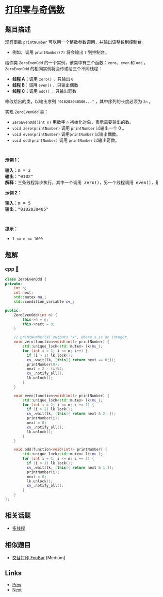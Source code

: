 
# [打印零与奇偶数](https://leetcode-cn.com/problems/print-zero-even-odd)

## 题目描述

<p>现有函数 <code>printNumber</code> 可以用一个整数参数调用，并输出该整数到控制台。</p>

<ul>
	<li>例如，调用 <code>printNumber(7)</code> 将会输出 <code>7</code> 到控制台。</li>
</ul>

<p>给你类 <code>ZeroEvenOdd</code> 的一个实例，该类中有三个函数：<code>zero</code>、<code>even</code> 和 <code>odd</code> 。<code>ZeroEvenOdd</code> 的相同实例将会传递给三个不同线程：</p>

<ul>
	<li><strong>线程 A：</strong>调用 <code>zero()</code> ，只输出 <code>0</code></li>
	<li><strong>线程 B：</strong>调用 <code>even()</code> ，只输出偶数</li>
	<li><strong>线程 C：</strong>调用 <code>odd()</code> ，只输出奇数</li>
</ul>

<p>修改给出的类，以输出序列 <code>"010203040506..."</code> ，其中序列的长度必须为 <code>2n</code> 。</p>

<p>实现 <code>ZeroEvenOdd</code> 类：</p>

<ul>
	<li><code>ZeroEvenOdd(int n)</code> 用数字 <code>n</code> 初始化对象，表示需要输出的数。</li>
	<li><code>void zero(printNumber)</code> 调用 <code>printNumber</code> 以输出一个 0 。</li>
	<li><code>void even(printNumber)</code> 调用<code>printNumber</code> 以输出偶数。</li>
	<li><code>void odd(printNumber)</code> 调用 <code>printNumber</code> 以输出奇数。</li>
</ul>

<p>&nbsp;</p>

<p><strong>示例 1：</strong></p>

<pre>
<strong>输入：</strong>n = 2
<strong>输出：</strong>"0102"
<strong>解释：</strong>三条线程异步执行，其中一个调用 zero()，另一个线程调用 even()，最后一个线程调用odd()。正确的输出为 "0102"。
</pre>

<p><strong>示例 2：</strong></p>

<pre>
<strong>输入：</strong>n = 5
<strong>输出：</strong>"0102030405"
</pre>

<p>&nbsp;</p>

<p><strong>提示：</strong></p>

<ul>
	<li><code>1 &lt;= n &lt;= 1000</code></li>
</ul>


## 题解

### cpp [🔗](print-zero-even-odd.cpp) 
```cpp
class ZeroEvenOdd {
private:
    int n;
    int next;
    std::mutex mu_;
    std::condition_variable cv_;

public:
    ZeroEvenOdd(int n) {
        this->n = n;
        this->next = 0;
    }

    // printNumber(x) outputs "x", where x is an integer.
    void zero(function<void(int)> printNumber) {
        std::unique_lock<std::mutex> lk(mu_);
        for (int i = 1; i <= n; i++) {
          if (i > 1) lk.lock();
          cv_.wait(lk, [this]{ return next == 0;});
          printNumber(0);
          next = 2 - (i)%2;
          cv_.notify_all();
          lk.unlock();
        }
    }

    void even(function<void(int)> printNumber) {
        std::unique_lock<std::mutex> lk(mu_);
        for (int i = 2; i <= n; i += 2) {
          if (i > 2) lk.lock();
          cv_.wait(lk, [this]{ return next & 2; });
          printNumber(i);
          next = 0;
          cv_.notify_all();
          lk.unlock();
        }       
    }

    void odd(function<void(int)> printNumber) {
        std::unique_lock<std::mutex> lk(mu_);
        for (int i = 1; i <= n; i += 2) {
          if (i > 1) lk.lock();
          cv_.wait(lk, [this]{ return next & 1;});
          printNumber(i);
          next = 0;
          lk.unlock();
          cv_.notify_all();
        }   
    }
};
```


## 相关话题

- [多线程](https://leetcode-cn.com/tag/concurrency) 


## 相似题目

- [交替打印 FooBar](../print-foobar-alternately/README.md)  [Medium] 


## Links

- [Prev](../design-bounded-blocking-queue/README.md) 
- [Next](../n-th-tribonacci-number/README.md) 

